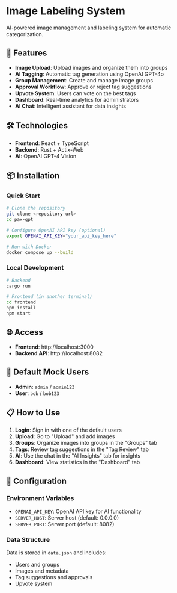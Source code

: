 # Image Labeling System

AI-powered image management and labeling system for automatic categorization.

## 🚀 Features

- **Image Upload**: Upload images and organize them into groups
- **AI Tagging**: Automatic tag generation using OpenAI GPT-4o
- **Group Management**: Create and manage image groups
- **Approval Workflow**: Approve or reject tag suggestions
- **Upvote System**: Users can vote on the best tags
- **Dashboard**: Real-time analytics for administrators
- **AI Chat**: Intelligent assistant for data insights

## 🛠️ Technologies

- **Frontend**: React + TypeScript
- **Backend**: Rust + Actix-Web
- **AI**: OpenAI GPT-4 Vision

## 📦 Installation

### Quick Start
```bash
# Clone the repository
git clone <repository-url>
cd pax-gpt

# Configure OpenAI API key (optional)
export OPENAI_API_KEY="your_api_key_here"

# Run with Docker
docker compose up --build
```

### Local Development
```bash
# Backend
cargo run

# Frontend (in another terminal)
cd frontend
npm install
npm start
```

## 🌐 Access

- **Frontend**: http://localhost:3000
- **Backend API**: http://localhost:8082

## 👥 Default Mock Users

- **Admin**: `admin` / `admin123`
- **User**: `bob` / `bob123`

## 📋 How to Use

1. **Login**: Sign in with one of the default users
2. **Upload**: Go to "Upload" and add images
3. **Groups**: Organize images into groups in the "Groups" tab
4. **Tags**: Review tag suggestions in the "Tag Review" tab
5. **AI**: Use the chat in the "AI Insights" tab for insights
6. **Dashboard**: View statistics in the "Dashboard" tab

## 🔧 Configuration

### Environment Variables
- `OPENAI_API_KEY`: OpenAI API key for AI functionality
- `SERVER_HOST`: Server host (default: 0.0.0.0)
- `SERVER_PORT`: Server port (default: 8082)

### Data Structure
Data is stored in `data.json` and includes:
- Users and groups
- Images and metadata
- Tag suggestions and approvals
- Upvote system